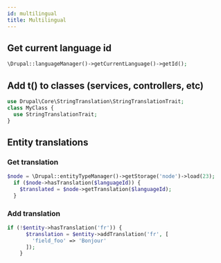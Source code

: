 ```yaml
---
id: multilingual
title: Multilingual
---
```

## Get current language id
``` php
\Drupal::languageManager()->getCurrentLanguage()->getId();
```

## Add t() to classes (services, controllers, etc)
``` php
use Drupal\Core\StringTranslation\StringTranslationTrait;
class MyClass {
  use StringTranslationTrait;
}
```
## Entity translations
### Get translation
``` php
$node = \Drupal::entityTypeManager()->getStorage('node')->load(23);
  if ($node->hasTranslation($languageId)) {
    $translated = $node->getTranslation($languageId);
  }
```
### Add translation
``` php
if (!$entity->hasTranslation('fr')) {
      $translation = $entity->addTranslation('fr', [
        'field_foo' => 'Bonjour'
      ]);
    }
```
